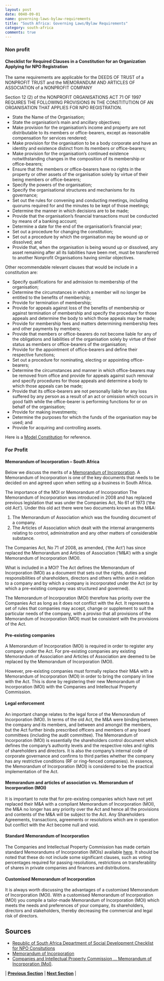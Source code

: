 ```yaml
---
layout: post
date: 0040-09-01
name: governing-laws-bylaw-requirements
title: "South Africa: Governing Laws/Bylaw Requirements"
category: south-africa
comments: true
---
```


### Non profit

#### Checklist for Required Clauses in a Constitution for an Organization Applying for NPO Registration
The same requirements are applicable for the DEEDS OF TRUST of a NONPROFIT TRUST and the MEMORANDUM AND ARTICLES OF ASSOCIATION of a NONPROFIT COMPANY  

Section 12 (2) of the NONPROFIT ORGANISATIONS ACT 71 OF 1997 REQUIRES THE FOLLOWING PROVISIONS IN THE CONSTITUTION OF AN ORGANISATION THAT APPLIES FOR NPO REGISTRATION.
 
-  State the Name of the Organisation;
-  State the organisation’s main and ancillary objectives;
-  Make provision for the organisation’s income and property are not distributable to its members or office-bearers, except as reasonable compensation for services rendered;
- Make provision for the organisation to be a body corporate and have an identity and existence distinct from its members or office-bearers;
- Make provision for the organisation’s continued existence notwithstanding changes in the composition of its membership or office-bearers;
- Ensure that the members or office-bearers have no rights in the property or other assets of the organisation solely by virtue of their being members or office-bearers;
- Specify the powers of the organisation;
- Specify the organisational structures and mechanisms for its governance;
- Set out the rules for convening and conducting meetings, including quorums required for and the minutes to be kept of those meetings;
- Determine the manner in which decisions are to be made;
- Provide that the organisation’s financial transactions must be conducted by means of a banking account;
- Determine a date for the end of the organisation’s financial year;
- Set out a procedure for changing the constitution;
- Set out a procedure by which the organisation may be wound up or dissolved; and
- Provide that, when the organisation is being wound up or dissolved, any asset remaining after all its liabilities have been met, must be transferred to another Nonprofit Organisations having similar objectives.


Other recommendable relevant clauses that would be include in a constitution are: 
- Specify qualifications for and admission to membership of the organisation;
- Determine the circumstances in which a member will no longer be entitled to the benefits of membership;
- Provide for termination of membership;
- Provide for appeals against loss of the benefits of membership or against termination of membership and specify the procedure for those appeals and determine the body to which those appeals may be made;
- Provide for membership fees and matters determining membership fees and other payments by members;
- Provide that members or office-bearers do not become liable for any of the obligations and liabilities of the organisation solely by virtue of their status as members or office-bearers of the organisation;
- Provide for the appointment of office-bearers and define their respective functions;
- Set out a procedure for nominating, electing or appointing office-bearers;
- Determine the circumstances and manner in which office-bearers may be removed from office and provide for appeals against such removal and specify procedures for those appeals and determine a body to which those appeals can be made;
 - Provide that its office-bearers are not personally liable for any loss suffered by any person as a result of an act or omission which occurs in good faith while the office-bearer is performing functions for or on behalf of the organisation;
 - Provide for making investments;
 - Determine the purposes for which the funds of the organisation may be used; and
 - Provide for acquiring and controlling assets.

Here is a [Model Constitution](http://www.dsd.gov.za/npo/index2.php?option=com_docman&task=doc_view&gid=181&Itemid=39) for reference.

### For Profit	

#### Memorandum of Incorporation – South Africa
Below we discuss the merits of a [Memorandum of Incorporation](https://www.saica.co.za/Technical/LegalandGovernance/CompaniesAct71of2008/MemorandumofIncorporation/tabid/1750/itemid/1862/language/en-US/Default.aspx). A Memorandum of Incorporation is one of the key documents that needs to be decided on and agreed upon when setting up a business in South Africa.

The importance of the MOI or Memorandum of Incorporation
The Memorandum of Incorporation was introduced in 2008 and has replaced previous legislation that was under the Companies Act, No 61 of 1973 (‘the old Act’). Under this old act there were two documents known as the M&A:
1. The Memorandum of Association which was the founding document of a company.
2. The Articles of Association which dealt with the internal arrangements relating to control, administration and any other matters of considerable substance.

The Companies Act, No 71 of 2008, as amended, (‘the Act’) has since replaced the Memorandum and Articles of Association (‘M&A’) with a single Memorandum of Incorporation (MOI).

What is included in a MOI?
The Act defines the Memorandum of Incorporation (MOI) as a document that sets out the rights, duties and responsibilities of shareholders, directors and others within and in relation to a company and by which a company is incorporated under the Act (or by which a pre-existing company was structured and governed).

The Memorandum of Incorporation (MOI) therefore has priority over the Companies Act as long as it does not conflict with the Act. It represents a set of rules that companies may accept, change or supplement to suit the particular needs of the company, with a proviso that all provisions of the Memorandum of Incorporation (MOI) must be consistent with the provisions of the Act.

#### Pre-existing companies
A Memorandum of Incorporation (MOI) is required in order to register any company under the Act. For pre-existing companies any existing Memorandum of Association and Articles of Association are deemed to be replaced by the Memorandum of Incorporation (MOI).

However, pre-existing companies must formally replace their M&A with a Memorandum of Incorporation (MOI) in order to bring the company in line with the Act. This is done by registering their new Memorandum of Incorporation (MOI) with the Companies and Intellectual Property Commission.

#### Legal enforcement
An important change relates to the legal force of the Memorandum of Incorporation (MOI). In terms of the old Act, the M&A were binding between the company and its members, and between and amongst the members, but the Act further binds prescribed officers and members of any board committees (including the audit committee).
The Memorandum of Incorporation (MOI) is essentially the shareholders control document which defines the company’s authority levels and the respective roles and rights of shareholders and directors. It is also the company’s internal code of corporate governance and confirms to third parties whether the company has any restrictive conditions (RF or ring-fenced companies). In essence, the Memorandum of Incorporation (MOI) is considered to be the practical implementation of the Act.

#### Memorandum and articles of association vs. Memorandum of Incorporation (MOI)
It is important to note that for pre-existing companies which have not yet replaced their M&A with a compliant Memorandum of Incorporation (MOI), the M&A no longer has any priority over the Act and hence all the provisions and contents of the M&A will be subject to the Act. Any Shareholders Agreements, transactions, agreements or resolutions which are in operation but conflict with the Act become null and void.

#### Standard Memorandum of Incorporation
The Companies and Intellectual Property Commission has made certain standard Memorandums of Incorporation (MOIs) available [here](http://www.cipc.co.za/index.php/Access/companies/). It should be noted that these do not include some significant clauses, such as voting percentages required for passing resolutions, restrictions on transferability of shares in private companies and finances and distributions.

#### Customised Memorandum of Incorporation
It is always worth discussing the advantages of a customised Memorandum of Incorporation (MOI). With a customised Memorandum of Incorporation (MOI) you compile a tailor-made Memorandum of Incorporation (MOI) which meets the needs and preferences of your company, its shareholders, directors and stakeholders, thereby decreasing the commercial and legal risk of directors.

Sources
--- 
- [Republic of South Africa Department of Social Development Checklist for NPO Consitutions](http://www.dsd.gov.za/npo/index.php?option=com_content&task=view&id=74&Itemid=149)
- [Memorandum of Incorporation](https://www.intergate-immigration.com/memorandum-incorporation-south-africa.php)
- [Companies and Intellectual Property Commission ... Memorandum of Incorporation (MoI)](http://www.cipc.co.za/index.php/register-your-business/companies/moi/).

| **[Previous Section]( https://neo-project.github.io/global-blockchain-compliance-hub//south-africa/south-africa-tax-and-auditing-requirements.html)** | **[Next Section]( https://neo-project.github.io/global-blockchain-compliance-hub//south-africa/south-africa-laws-token-sales.html)** |
